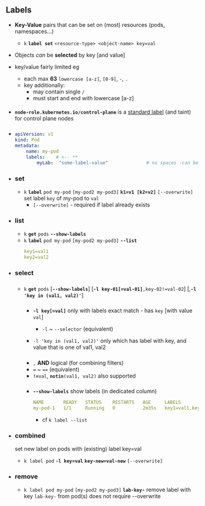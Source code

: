 ## Labels
- **Key-Value** pairs that can be set on (most) resources (pods, namespaces...)
    - `k` **`label set`** `<resource-type> <object-name> key=val`
- Objects _can_ be **selected** by key [and value] 
 
- key/value fairly limited eg 
    - each max **63** `lowercase [a-z]`, `[0-9]`, `-`, `.`
    - key additionally:
        - may contain single `/`
        - must start and end with lowercase [a-z]
 ####
 - **`node-role.kubernetes.io/control-plane`** is a [standard label](https://kubernetes.io/docs/reference/labels-annotations-taints/#node-role-kubernetes-io-control-plane)  (and taint) for control plane nodes 
 ###
 -
    ```yaml
    apiVersion: v1              
    kind: Pod                   
    metadata:
        name: my-pod            
        labels:    # <-- **
            myLab:  "some-label-value"              # no spaces -can be used from search/selection (label selectors - service, kubectl -l)
    ``` 

- ### set

    - `k` **`label`** `pod my-pod` `[my-pod2 my-pod3]` **`k1=v1 [k2=v2]`** `[--overwrite]`
        set label `key` of my-pod to `val`
        - `[--overwrite]` -  required if label already exists

- ### list 
    - `k` **`get`** `pods` **`--show-labels`**
    - `k` **`label`** `pod my-pod` `[my-pod2 my-pod3]` **`--list`**
        ```yaml
        key1=val1
        key2=val2
        ```


- ### select

    ###
    - `k` **`get`** `pods` [**`--show-labels`**] [**`-l key-01[=val-01]`**`,key-02!=val-02`]  [,**`-l 'key in (val1, val2)'`**]
 
        #####
        - **`-l key[=val]`** only with labels exact match -  has `key` [with value `val`]

            - `-l` ~ `--selector` (equivalent)

        - `-l 'key in (val1, val2)'` only which has label with key, and value that is one of val1, val2
        #####
        - `,` **AND** logical (for combining filters)
        - `=` ~ `==` (equivalent)
        - **`!=`**`val`, **`notin`**`(val1, val2)` also supported
    
        #####
        - **`--show-labels`** show labels (in dedicated column)
            ```yaml
            NAME       READY   STATUS    RESTARTS   AGE     LABELS
            my-pod-1   1/1     Running   0          2m35s   key1=val1,key2=val2
            ```
            - cf `k label --list`





- ### combined
    set new label on pods with (existing) label key=val 
    - `k label pod` **`-l key=val`** **`key-new=val-new`** `[--overwrite]` 


- ### remove
    - `k label pod my-pod` `[my-pod2 my-pod3]` **`lab-key-`**
    remove label with key `lab-key-` from pod(s)
    does not require --overwrite